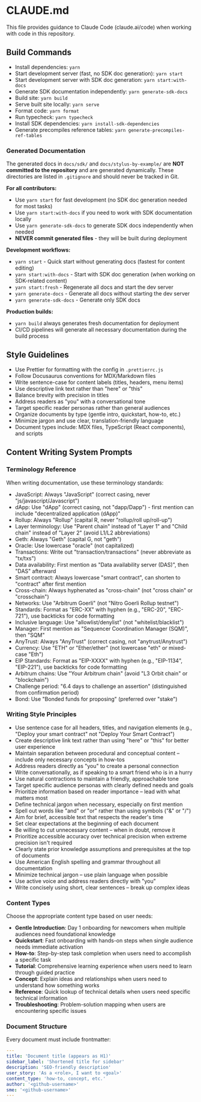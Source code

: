 # CLAUDE.md

This file provides guidance to Claude Code (claude.ai/code) when working with code in this repository.

## Build Commands

- Install dependencies: `yarn`
- Start development server (fast, no SDK doc generation): `yarn start`
- Start development server with SDK doc generation: `yarn start:with-docs`
- Generate SDK documentation independently: `yarn generate-sdk-docs`
- Build site: `yarn build`
- Serve built site locally: `yarn serve`
- Format code: `yarn format`
- Run typecheck: `yarn typecheck`
- Install SDK dependencies: `yarn install-sdk-dependencies`
- Generate precompiles reference tables: `yarn generate-precompiles-ref-tables`

### Generated Documentation

The generated docs in `docs/sdk/` and `docs/stylus-by-example/` are **NOT committed to the repository** and are generated dynamically. These directories are listed in `.gitignore` and should never be tracked in Git.

**For all contributors:**
- Use `yarn start` for fast development (no SDK doc generation needed for most tasks)
- Use `yarn start:with-docs` if you need to work with SDK documentation locally
- Use `yarn generate-sdk-docs` to generate SDK docs independently when needed
- **NEVER commit generated files** - they will be built during deployment

**Development workflows:**
- `yarn start` - Quick start without generating docs (fastest for content editing)
- `yarn start:with-docs` - Start with SDK doc generation (when working on SDK-related content)
- `yarn start:fresh` - Regenerate all docs and start the dev server
- `yarn generate-docs` - Generate all docs without starting the dev server
- `yarn generate-sdk-docs` - Generate only SDK docs

**Production builds:**
- `yarn build` always generates fresh documentation for deployment
- CI/CD pipelines will generate all necessary documentation during the build process

## Style Guidelines

- Use Prettier for formatting with the config in `.prettierrc.js`
- Follow Docusaurus conventions for MDX/Markdown files
- Write sentence-case for content labels (titles, headers, menu items)
- Use descriptive link text rather than "here" or "this"
- Balance brevity with precision in titles
- Address readers as "you" with a conversational tone
- Target specific reader personas rather than general audiences
- Organize documents by type (gentle intro, quickstart, how-to, etc.)
- Minimize jargon and use clear, translation-friendly language
- Document types include: MDX files, TypeScript (React components), and scripts

## Content Writing System Prompts

### Terminology Reference

When writing documentation, use these terminology standards:

- JavaScript: Always "JavaScript" (correct casing, never "js/javascript/Javascript")
- dApp: Use "dApp" (correct casing, not "dapp/Dapp") - first mention can include "decentralized application (dApp)"
- Rollup: Always "Rollup" (capital R, never "rollup/roll up/roll-up")
- Layer terminology: Use "Parent chain" instead of "Layer 1" and "Child chain" instead of "Layer 2" (avoid L1/L2 abbreviations)
- Geth: Always "Geth" (capital G, not "geth")
- Oracle: Use lowercase "oracle" (not capitalized)
- Transactions: Write out "transaction/transactions" (never abbreviate as "tx/txs")
- Data availability: First mention as "Data availability server (DAS)", then "DAS" afterward
- Smart contract: Always lowercase "smart contract", can shorten to "contract" after first mention
- Cross-chain: Always hyphenated as "cross-chain" (not "cross chain" or "crosschain")
- Networks: Use "Arbitrum Goerli" (not "Nitro Goerli Rollup testnet")
- Standards: Format as "ERC-XX" with hyphen (e.g., "ERC-20", "ERC-721"), use backticks for code formatting
- Inclusive language: Use "allowlist/denylist" (not "whitelist/blacklist")
- Manager: First mention as "Sequencer Coordination Manager (SQM)", then "SQM"
- AnyTrust: Always "AnyTrust" (correct casing, not "anytrust/Anytrust")
- Currency: Use "ETH" or "Ether/ether" (not lowercase "eth" or mixed-case "Eth")
- EIP Standards: Format as "EIP-XXXX" with hyphen (e.g., "EIP-1134", "EIP-221"), use backticks for code formatting
- Arbitrum chains: Use "Your Arbitrum chain" (avoid "L3 Orbit chain" or "blockchain")
- Challenge period: "6.4 days to challenge an assertion" (distinguished from confirmation period)
- Bond: Use "Bonded funds for proposing" (preferred over "stake")

### Writing Style Principles

- Use sentence case for all headers, titles, and navigation elements (e.g., "Deploy your smart contract" not "Deploy Your Smart Contract")
- Create descriptive link text rather than using "here" or "this" for better user experience
- Maintain separation between procedural and conceptual content – include only necessary concepts in how-tos
- Address readers directly as "you" to create a personal connection
- Write conversationally, as if speaking to a smart friend who is in a hurry
- Use natural contractions to maintain a friendly, approachable tone
- Target specific audience personas with clearly defined needs and goals
- Prioritize information based on reader importance – lead with what matters most
- Define technical jargon when necessary, especially on first mention
- Spell out words like "and" or "or" rather than using symbols ("&" or "/")
- Aim for brief, accessible text that respects the reader's time
- Set clear expectations at the beginning of each document
- Be willing to cut unnecessary content – when in doubt, remove it
- Prioritize accessible accuracy over technical precision when extreme precision isn't required
- Clearly state prior knowledge assumptions and prerequisites at the top of documents
- Use American English spelling and grammar throughout all documentation
- Minimize technical jargon – use plain language when possible
- Use active voice and address readers directly with "you"
- Write concisely using short, clear sentences – break up complex ideas

### Content Types

Choose the appropriate content type based on user needs:

- **Gentle Introduction**: Day 1 onboarding for newcomers when multiple audiences need foundational knowledge
- **Quickstart**: Fast onboarding with hands-on steps when single audience needs immediate activation
- **How-to**: Step-by-step task completion when users need to accomplish a specific task
- **Tutorial**: Comprehensive learning experience when users need to learn through guided practice
- **Concept**: Explain ideas and relationships when users need to understand how something works
- **Reference**: Quick lookup of technical details when users need specific technical information
- **Troubleshooting**: Problem-solution mapping when users are encountering specific issues

### Document Structure

Every document must include frontmatter:

```yaml
---
title: 'Document title (appears as H1)'
sidebar_label: 'Shortened title for sidebar'
description: 'SEO-friendly description'
user_story: 'As a <role>, I want to <goal>'
content_type: 'how-to, concept, etc.'
author: '<github-username>'
sme: '<github-username>'
---
```
